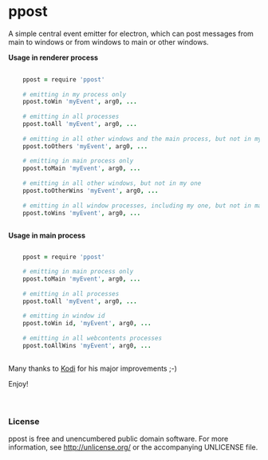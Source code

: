 # ppost

A simple central event emitter for electron, which can post messages from main to windows or from windows to main or other windows.
  
**Usage in renderer process**
```coffee
      
    ppost = require 'ppost'  
    
    # emitting in my process only
    ppost.toWin 'myEvent', arg0, ...
    
    # emitting in all processes
    ppost.toAll 'myEvent', arg0, ...
    
    # emitting in all other windows and the main process, but not in my one
    ppost.toOthers 'myEvent', arg0, ...
    
    # emitting in main process only
    ppost.toMain 'myEvent', arg0, ...
    
    # emitting in all other windows, but not in my one
    ppost.toOtherWins 'myEvent', arg0, ...
    
    # emitting in all window processes, including my one, but not in main
    ppost.toWins 'myEvent', arg0, ...
                           
```  
  
**Usage in main process**
```coffee

    ppost = require 'ppost'

    # emitting in main process only
    ppost.toMain 'myEvent', arg0, ...
    
    # emitting in all processes
    ppost.toAll 'myEvent', arg0, ...
    
    # emitting in window id
    ppost.toWin id, 'myEvent', arg0, ...
    
    # emitting in all webcontents processes
    ppost.toAllWins 'myEvent', arg0, ...
    
```
  
Many thanks to [Kodi](https://github.com/monsterkodi/) for his major improvements ;-)  
  
Enjoy!
<br>  
<br>  

### License    
   
ppost is free and unencumbered public domain software. For more information, see http://unlicense.org/ or the accompanying UNLICENSE file.
  